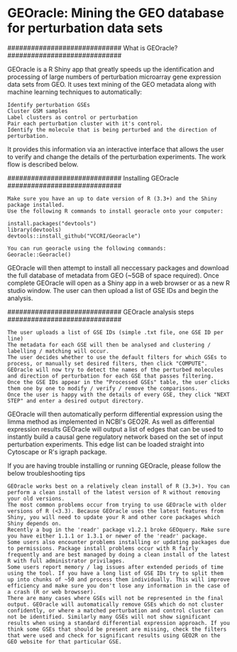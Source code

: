 # GEOracle: Mining the GEO database for perturbation data sets

#############################
 What is GEOracle?
#############################

GEOracle is a R Shiny app that greatly speeds up the identification and processing of large numbers of perturbation microarray gene expression data sets from GEO. It uses text mining of the GEO metadata along with machine learning techniques to automatically:

    Identify perturbation GSEs
    Cluster GSM samples
    Label clusters as control or perturbation
    Pair each perturbation cluster with it's control.
    Identify the molecule that is being perturbed and the direction of perturbation.


It provides this information via an interactive interface that allows the user to verify and change the details of the perturbation experiments. The work flow is described below.

#############################
Installing GEOracle
#############################

    Make sure you have an up to date version of R (3.3+) and the Shiny package installed.
    Use the following R commands to install georacle onto your computer:
    
    install.packages("devtools")
    library(devtools)
    devtools::install_github("VCCRI/Georacle")
    
    You can run georacle using the following commands:
    Georacle::Georacle()



GEOracle will then attempt to install all neccessary packages and download the full database of metadata from GEO (~5GB of space required). Once complete GEOracle will open as a Shiny app in a web browser or as a new R studio window. The user can then upload a list of GSE IDs and begin the analysis.



#############################
GEOracle analysis steps
#############################

    The user uploads a list of GSE IDs (simple .txt file, one GSE ID per line)
    The metadata for each GSE will then be analysed and clustering / labelling / matching will occur.
    The user decides whether to use the default filters for which GSEs to process, or manually set desired filters, then click "COMPUTE".
    GEOracle will now try to detect the names of the perturbed molecules and direction of perturbation for each GSE that passes filtering.
    Once the GSE IDs appear in the "Processed GSEs" table, the user clicks them one by one to modify / verify / remove the comparisons.
    Once the user is happy with the details of every GSE, they click "NEXT STEP" and enter a desired output directory.

GEOracle will then automatically perform differential expression using the limma method as implemented in NCBI's GEO2R. As well as differential expression results GEOracle will output a list of edges that can be used to instantly build a causal gene regulatory network based on the set of input perturbation experiments. This edge list can be loaded straight into Cytoscape or R's igraph package.


If you are having trouble installing or running GEOracle, please follow the below troubleshooting tips

    GEOracle works best on a relatively clean install of R (3.3+). You can perform a clean install of the latest version of R without removing your old versions.
    The most common problems occur from trying to use GEOracle with older versions of R (<3.3). Because GEOracle uses the latest features from Shiny, you will need to update your R and other core packages which Shiny depends on.
    Recently a bug in the 'readr' package v1.2.1 broke GEOquery. Make sure you have either 1.1.1 or 1.3.1 or newer of the 'readr' package.
    Some users also encounter problems installing or updating packages due to permissions. Package install problems occur with R fairly frequently and are best managed by doing a clean install of the latest R with full administrator privilages.
    Some users report memory / lag issues after extended periods of time using the tool. If you have a long list of GSE IDs try to split them up into chunks of ~50 and process them individually. This will improve efficiency and make sure you don't lose any information in the case of a crash (R or web browsser).
    There are many cases where GSEs will not be represented in the final output. GEOracle will automatically remove GSEs which do not cluster confidently, or where a matched perturbation and control cluster can not be identified. Similarly many GSEs will not show significant results when using a standard differential expression approach. If you think some GSEs that should be present are missing, check the filters that were used and check for significant results using GEO2R on the GEO website for that particular GSE.
